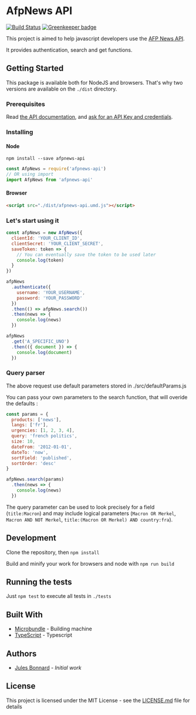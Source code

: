 # AfpNews API

[![Build Status](https://travis-ci.org/julesbonnard/afpnews-api.svg?branch=master)](https://travis-ci.org/julesbonnard/afpnews-api) [![Greenkeeper badge](https://badges.greenkeeper.io/julesbonnard/afpnews-api.svg)](https://greenkeeper.io/)

This project is aimed to help javascript developers use the [AFP News API](https://api.afp.com/).

It provides authentication, search and get functions.

## Getting Started

This package is available both for NodeJS and browsers. That's why two versions are available on the `./dist` directory.

### Prerequisites

Read [the API documentation](https://api.afp.com/), and [ask for an API Key and credentials](https://developers.afp.com).

### Installing

#### Node

`npm install --save afpnews-api`

```js
const AfpNews = require('afpnews-api')
// OR using import
import AfpNews from 'afpnews-api'
```

#### Browser

```html
<script src="./dist/afpnews-api.umd.js"></script>
```

### Let's start using it

```js
const afpNews = new AfpNews({
  clientId: 'YOUR_CLIENT_ID',
  clientSecret: 'YOUR_CLIENT_SECRET',
  saveToken: token => {
    // You can eventually save the token to be used later
    console.log(token)
  }
})

afpNews
  .authenticate({
    username: 'YOUR_USERNAME',
    password: 'YOUR_PASSWORD'
  })
  .then(() => afpNews.search())
  .then(news => {
    console.log(news)
  })

afpNews
  .get('A_SPECIFIC_UNO')
  .then(({ document }) => {
    console.log(document)
  })
```

### Query parser

The above request use default parameters stored in ./src/defaultParams.js

You can pass your own parameters to the search function, that will overide the defaults : 

```js
const params = {
  products: ['news'],
  langs: ['fr'],
  urgencies: [1, 2, 3, 4],
  query: 'french politics',
  size: 10,
  dateFrom: '2012-01-01',
  dateTo: 'now',
  sortField: 'published',
  sortOrder: 'desc'
}

afpNews.search(params)
  .then(news => {
    console.log(news)
  })
```

The query parameter can be used to look precisely for a field (`title:Macron`) and may include logical parameters (`Macron OR Merkel`, `Macron AND NOT Merkel`, `title:(Macron OR Merkel) AND country:fra`).

## Development

Clone the repository, then `npm install`

Build and minify your work for browsers and node with `npm run build`

## Running the tests

Just `npm test` to execute all tests in `./tests`

## Built With

* [Microbundle](https://www.npmjs.com/package/microbundle) - Building machine
* [TypeScript](https://www.typescriptlang.org/) - Typescript

## Authors

* [Jules Bonnard](https://github.com/julesbonnard) - *Initial work*

## License

This project is licensed under the MIT License - see the [LICENSE.md](LICENSE.md) file for details
